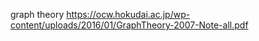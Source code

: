 graph theory
    https://ocw.hokudai.ac.jp/wp-content/uploads/2016/01/GraphTheory-2007-Note-all.pdf
